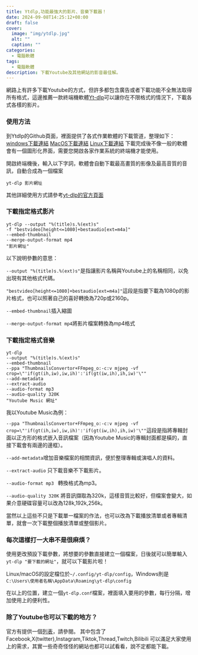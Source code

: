 ```yaml
---
title: Ytdlp,功能最強大的影片、音樂下載器！
date: 2024-09-08T14:25:12+08:00
draft: false
cover:
  image: "img/ytdlp.jpg"
  alt: ""
  caption: ""
categories:
  - 電腦軟體
tags:
  - 電腦軟體
description: 下載Youtube及其他網站的影音最佳解。
---
```

網路上有許多下載Youtube的方式，但許多都包含廣告或者下載功能不全無法取得所有格式，這邊推薦一款終端機軟體[Yt-dlp](https://github.com/yt-dlp/yt-dlp)可以讓你在不限格式的情況下，下載各式各樣的影片。

### 使用方法
到Ytdlp的Github頁面，裡面提供了各式作業軟體的下載管道，整理如下：
[windows下載連結](https://github.com/yt-dlp/yt-dlp/releases/latest/download/yt-dlp.exe)
[MacOS下載連結](https://github.com/yt-dlp/yt-dlp/releases/latest/download/yt-dlp_macos)
[Linux下載連結](https://github.com/yt-dlp/yt-dlp/releases/latest/download/yt-dlp)
下載完成後不像一般的軟體會有一個圖形化界面，需要您開啟各家作業系統的終端機才能使用。

開啟終端機後，輸入以下字詞，軟體會自動下載最高畫質的影像及最高音質的音訊，自動合成為一個檔案
```
yt-dlp 影片網址
```
其他詳細使用方式請參考[yt-dlp的官方頁面](https://github.com/yt-dlp/yt-dlp?tab=readme-ov-file#installation)

### 下載指定格式影片
```
yt-dlp --output "%(title)s.%(ext)s" 
-f "bestvideo[height<=1080]+bestaudio[ext=m4a]" 
--embed-thumbnail 
--merge-output-format mp4 
"影片網址"
```
以下說明參數的意思：

`--output "%(title)s.%(ext)s"`是指讓影片名稱與Youtube上的名稱相同，以免出現有其他格式代碼。

`"bestvideo[height<=1080]+bestaudio[ext=m4a]"`這段是指要下載為1080p的影片格式，也可以照著自己的喜好轉換為720p或2160p。

`--embed-thumbnail`插入縮圖

`--merge-output-format mp4`將影片檔案轉換為mp4格式

### 下載指定格式音樂
```
yt-dlp
--output "%(title)s.%(ext)s"
--embed-thumbnail
--ppa "ThumbnailsConvertor+FFmpeg_o:-c:v mjpeg -vf crop=\"'if(gt(ih,iw),iw,ih)':'if(gt(iw,ih),ih,iw)'\""
--add-metadata
--extract-audio
--audio-format mp3 
--audio-quality 320K
"Youtube Music 網址"
```
我以Youtube Music為例：

`--ppa "ThumbnailsConvertor+FFmpeg_o:-c:v mjpeg -vf crop=\"'if(gt(ih,iw),iw,ih)':'if(gt(iw,ih),ih,iw)'\""`這段是指將專輯封面以正方形的格式嵌入音訊檔案（因為Youtube Music的專輯封面都是橫的，直接下載會有兩邊的邊框）。

`--add-metadata`增加音樂檔案的相關資訊，便於整理專輯或演唱人的資料。

`--extract-audio` 只下載音樂不下載影片。

`--audio-format mp3 ` 轉換格式為mp3。

`--audio-quality 320K` 將音訊擷取為320k，這樣音質比較好，但檔案會變大，如果介意硬碟容量可以改為128k,192k,256k。

當然以上這些不只是下載單一檔案的作法，也可以改為下載播放清單或者專輯清單，就會一次下載整個播放清單或整個影片。

### 每次這樣打一大串不是很麻煩？

使用更改預設下載參數，將想要的參數直接建立一個檔案，日後就可以簡單輸入`yt-dlp "要下載的網址"`，就可以下載影片啦！

Linux/macOS的設定檔位於`~/.config/yt-dlp/config`，Windows則是`C:\Users\使用者名稱\AppData\Roaming\yt-dlp\config`

在以上的位置，建立一個`yt-dlp.conf`檔案，裡面填入要用的參數，每行分隔，增加使用上的便利性。

### 除了Youtube也可以下載的地方？
官方有提供一個[列表](https://github.com/yt-dlp/yt-dlp/blob/master/supportedsites.md)，請參閱。
其中包含了Facebook,X(twitter),Instagram,Tiktok,Thread,Twitch,Bilibili
可以滿足大家使用上的需求，其實一些奇奇怪怪的網站也都可以試看看，說不定都能下載。
